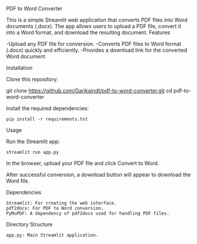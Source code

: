 PDF to Word Converter

This is a simple Streamlit web application that converts PDF files into Word documents (.docx). The app allows users to upload a PDF file, convert it into a Word format, and download the resulting document.
Features

-Upload any PDF file for conversion.
-Converts PDF files to Word format (.docx) quickly and efficiently.
 -Provides a download link for the converted Word document.

Installation

Clone this repository:

git clone https://github.com/Garikaindt/pdf-to-word-converter.git
cd pdf-to-word-converter

Install the required dependencies:

    pip install -r requirements.txt

Usage

Run the Streamlit app:

    streamlit run app.py

In the browser, upload your PDF file and click Convert to Word.

After successful conversion, a download button will appear to download the Word file.

Dependencies

    Streamlit: For creating the web interface.
    pdf2docx: For PDF to Word conversion.
    PyMuPDF: A dependency of pdf2docx used for handling PDF files.

Directory Structure

    app.py: Main Streamlit application.
    


